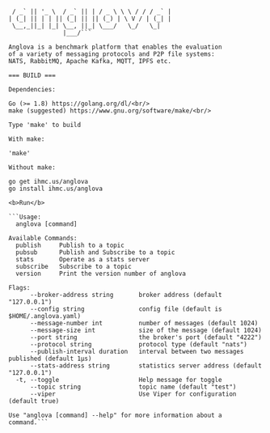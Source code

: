 ```  __ _  _ __    __ _ | |  ___  __   __  __ 
 / _` || '_ \  / _` || | / _ \ \ \ / / / _` |
| (_| || | | || (_| || || (_) | \ V / | (_| |
 \__,_||_| |_| \__, ||_| \___/   \_/   \_|
               |___/```

Anglova is a benchmark platform that enables the evaluation
of a variety of messaging protocols and P2P file systems:
NATS, RabbitMQ, Apache Kafka, MQTT, IPFS etc.
			   
=== BUILD ===

Dependencies: 

Go (>= 1.8) https://golang.org/dl/<br/>
make (suggested) https://www.gnu.org/software/make/<br/>

Type 'make' to build

With make:

'make'

Without make:

go get ihmc.us/anglova
go install ihmc.us/anglova

<b>Run</b>

```Usage:
  anglova [command]

Available Commands:
  publish     Publish to a topic
  pubsub      Publish and Subscribe to a topic
  stats       Operate as a stats server
  subscribe   Subscribe to a topic
  version     Print the version number of anglova

Flags:
      --broker-address string       broker address (default "127.0.0.1")
      --config string               config file (default is $HOME/.anglova.yaml)
      --message-number int          number of messages (default 1024)
      --message-size int            size of the message (default 1024)
      --port string                 the broker's port (default "4222")
      --protocol string             protocol type (default "nats")
      --publish-interval duration   interval between two messages published (default 1µs)
      --stats-address string        statistics server address (default "127.0.0.1")
  -t, --toggle                      Help message for toggle
      --topic string                topic name (default "test")
      --viper                       Use Viper for configuration (default true)

Use "anglova [command] --help" for more information about a command.```

